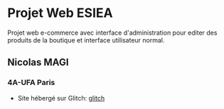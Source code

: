# Projet Web ESIEA
Projet web e-commerce avec interface d'administration pour editer des produits de la boutique et interface utilisateur normal.

## Nicolas MAGI
### 4A-UFA Paris
+ Site hébergé sur Glitch: [glitch](https://dull-hugger.glitch.me)
